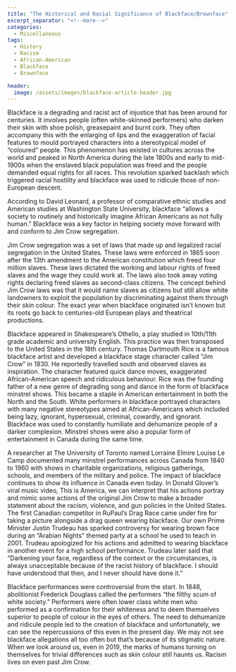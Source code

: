 ```yaml
---
title: "The Historical and Racial Significance of Blackface/Brownface"
excerpt_separator: "<!--more-->"
categories:
  - Miscellaneous
tags:
  - History
  - Racism
  - African-American
  - Blackface
  - Brownface

header:
  image: /assets/images/blackface-article-header.jpg
---
```


Blackface is a degrading and racist act of injustice that has been around for centuries. It involves people (often white-skinned performers) who darken their skin with shoe polish, greasepaint and burnt cork. They often accompany this with the enlarging of lips and the exaggeration of facial features to mould portrayed characters into a stereotypical model of “coloured” people. This phenomenon has existed in cultures across the world and peaked in North America during the late 1800s and early to mid-1900s when the enslaved black population was freed and the people demanded equal rights for all races. This revolution sparked backlash which triggered racial hostility and blackface was used to ridicule those of non-European descent.

According to David Leonard, a professor of comparative ethnic studies and American studies at Washington State University, blackface “allows a society to routinely and historically imagine African Americans as not fully human.” Blackface was a key factor in helping society move forward with and conform to Jim Crow segregation.

Jim Crow segregation was a set of laws that made up and legalized racial segregation in the United States. These laws were enforced in 1865 soon after the 13th amendment to the American constitution which freed four million slaves. These laws dictated the working and labour rights of freed slaves and the wage they could work at. The laws also took away voting rights declaring freed slaves as second-class citizens. The concept behind Jim Crow laws was that it would name slaves as citizens but still allow white landowners to exploit the population by discriminating against them through their skin colour. The exact year when blackface originated isn’t known but its roots go back to centuries-old European plays and theatrical productions. 

Blackface appeared in Shakespeare’s Othello, a play studied in 10th/11th grade academic and university English. This practice was then transposed to the United States in the 18th century. Thomas Dartmouth Rice is a famous blackface artist and developed a blackface stage character called “Jim Crow” in 1830. He reportedly travelled south and observed slaves as inspiration. The character featured quick dance moves, exaggerated African-American speech and ridiculous behaviour. Rice was the founding father of a new genre of degrading song and dance in the form of blackface minstrel shows. This became a staple in American entertainment in both the North and the South. White performers in blackface portrayed characters with many negative stereotypes aimed at African-Americans which included being lazy, ignorant, hypersexual, criminal, cowardly, and ignorant. Blackface was used to constantly humiliate and dehumanize people of a darker complexion. Minstrel shows were also a popular form of entertainment in Canada during the same time.

A researcher at The University of Toronto named Lorraine Elmire Louise Le Camp documented many minstrel performances across Canada from 1840 to 1960 with shows in charitable organizations, religious gatherings, schools, and members of the military and police. The impact of blackface continues to show its influence in Canada even today. In Donald Glover’s viral music video, This is America, we can interpret that his actions portray and mimic some actions of the original Jim Crow to make a broader statement about the racism, violence, and gun policies in the United States. The first Canadian competitor in RuPaul’s Drag Race came under fire for taking a picture alongside a drag queen wearing blackface. Our own Prime Minister Justin Trudeau has sparked controversy for wearing brown face during an “Arabian Nights” themed party at a school he used to teach in 2001. Trudeau apologized for his actions and admitted to wearing blackface in another event for a high school performance. Trudeau later said that “Darkening your face, regardless of the context or the circumstances, is always unacceptable because of the racist history of blackface. I should have understood that then, and I never should have done it.”

Blackface performances were controversial from the start. In 1848, abolitionist Frederick Douglass called the performers “the filthy scum of white society.” Performers were often lower class white men who performed as a confirmation for their whiteness and to deem themselves superior to people of colour in the eyes of others. The need to dehumanize and ridicule people led to the creation of blackface and unfortunately, we can see the repercussions of this even in the present day. We may not see blackface allegations all too often but that’s because of its stigmatic nature. When we look around us, even in 2019, the marks of humans turning on themselves for trivial differences such as skin colour still haunts us. Racism lives on even past Jim Crow.